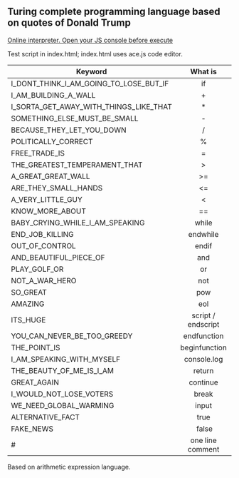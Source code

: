 ## Turing complete programming language based on quotes of Donald Trump

[Online interpreter. Open your JS console before execute](https://tapanit-e.github.io/7rump/)

Test script in index.html; index.html uses ace.js code editor.

| Keyword       | What is        |
| ------------- |:-------------:| 
| I_DONT_THINK_I_AM_GOING_TO_LOSE_BUT_IF     | if | 
| I_AM_BUILDING_A_WALL      | +      |
| I_SORTA_GET_AWAY_WITH_THINGS_LIKE_THAT | *      | 
| SOMETHING_ELSE_MUST_BE_SMALL | - |
| BECAUSE_THEY_LET_YOU_DOWN | / |
| POLITICALLY_CORRECT | % |
| FREE_TRADE_IS | = |
| THE_GREATEST_TEMPERAMENT_THAT | > |
| A_GREAT_GREAT_WALL | >= |
| ARE_THEY_SMALL_HANDS | <= |
| A_VERY_LITTLE_GUY | < |
| KNOW_MORE_ABOUT | == |
| BABY_CRYING_WHILE_I_AM_SPEAKING | while |
| END_JOB_KILLING | endwhile |
| OUT_OF_CONTROL | endif |
| AND_BEAUTIFUL_PIECE_OF | and |
| PLAY_GOLF_OR | or |
| NOT_A_WAR_HERO | not |
| SO_GREAT | pow |
| AMAZING | eol |
| ITS_HUGE | script / endscript |
| YOU_CAN_NEVER_BE_TOO_GREEDY | endfunction |
| THE_POINT_IS | beginfunction |
| I_AM_SPEAKING_WITH_MYSELF | console.log |
| THE_BEAUTY_OF_ME_IS_I_AM | return |
| GREAT_AGAIN | continue |
| I_WOULD_NOT_LOSE_VOTERS | break |
| WE_NEED_GLOBAL_WARMING | input |
| ALTERNATIVE_FACT | true |
| FAKE_NEWS | false |
| # | one line comment |

Based on arithmetic expression language. 
